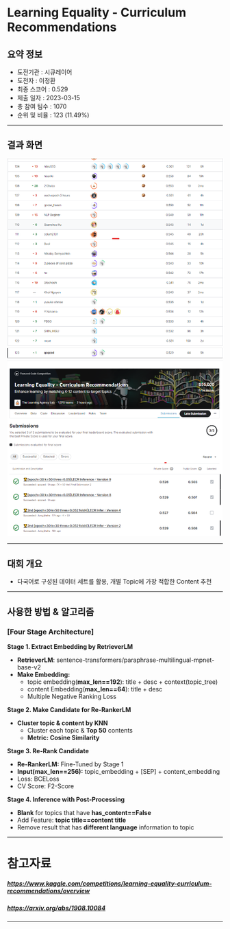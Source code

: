 # Learning Equality - Curriculum Recommendations

## 요약 정보
* 도전기관 : 시큐레이어
* 도전자 : 이정환
* 최종 스코어 : 0.529
* 제출 일자 : 2023-03-15
* 총 참여 팀수 : 1070
* 순위 및 비율 : 123 (11.49%)
___
## 결과 화면

![final_rank_and_score](./img/LECR_Final_Result.png)
![final_rank_and_score](./img/LECR_Submission_Result.png)
___
## 대회 개요
- 다국어로 구성된 데이터 세트를 활용, 개별 Topic에 가장 적합한 Content 추천
___
## 사용한 방법 & 알고리즘
### **[Four Stage Architecture]**  
**Stage 1. Extract Embedding by RetrieverLM**  
* **RetrieverLM**: sentence-transformers/paraphrase-multilingual-mpnet-base-v2  
* **Make Embedding:**  
    - topic embedding(**max_len==192**): title + desc + context(topic_tree)  
    - content Embedding(**max_len==64**): title + desc  
    - Multiple Negative Ranking Loss  

**Stage 2. Make Candidate for Re-RankerLM**  
* **Cluster topic & content by KNN**  
    - Cluster each topic & **Top 50** contents  
    - **Metric: Cosine Similarity**    

**Stage 3. Re-Rank Candidate**  
* **Re-RankerLM:** Fine-Tuned by Stage 1  
* **Input(max_len==256):** topic_embedding + [SEP] + content_embedding
* Loss: BCELoss  
* CV Score: F2-Score 


**Stage 4. Inference with Post-Processing**  
* **Blank** for topics that have **has_content==False**  
* Add Feature: **topic title==content title**  
* Remove result that has **different language** information to topic  

___
# 참고자료  
##### https://www.kaggle.com/competitions/learning-equality-curriculum-recommendations/overview
##### https://arxiv.org/abs/1908.10084
___